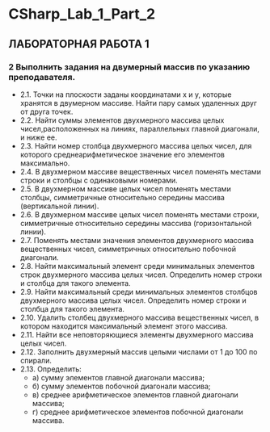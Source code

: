 # CSharp_Lab_1_Part_2

## ЛАБОРАТОРНАЯ РАБОТА 1

### 2 Выполнить задания на двумерный массив по указанию преподавателя.

- 2.1. Точки на плоскости заданы координатами х и у, которые хранятся в двумерном массиве. Найти пару самых удаленных друг от друга точек.
- 2.2. Найти суммы элементов двухмерного массива целых чисел,расположенных на линиях, параллельных главной диагонали, и ниже ее.
- 2.3. Найти номер столбца двухмерного массива целых чисел, для которого среднеарифметическое значение его элементов максимально.
- 2.4. В двухмерном массиве вещественных чисел поменять местами строки и столбцы с одинаковыми номерами.
- 2.5. В двухмерном массиве целых чисел поменять местами столбцы, симметричные относительно середины массива (вертикальной линии).
- 2.6. В двухмерном массиве целых чисел поменять местами строки, симметричные относительно середины массива (горизонтальной линии).
- 2.7. Поменять местами значения элементов двухмерного массива вещественных чисел, симметричных относительно побочной диагонали.
- 2.8. Найти максимальный элемент среди минимальных элементов строк двухмерного массива целых чисел. Определить номер строки и столбца для такого элемента.
- 2.9. Найти максимальный среди минимальных элементов столбцов двухмерного массива целых чисел. Определить номер строки и столбца для такого элемента.
- 2.10. Удалить столбец двухмерного массива вещественных чисел, в котором находится максимальный элемент этого массива.
- 2.11. Найти все неповторяющиеся элементы двухмерного массива целых чисел.
- 2.12. Заполнить двухмерный массив целыми числами от 1 до 100 по спирали.
- 2.13. Определить:
   - а) сумму элементов главной диагонали массива;
   - б) сумму элементов побочной диагонали массива;
   - в) среднее арифметическое элементов главной диагонали массива;
   - г) среднее арифметическое элементов побочной диагонали массива.
